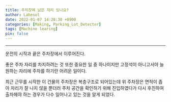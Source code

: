 ```yaml
---
title: 주차장에 남은 자리 있나요?
author: Lahesol
date: 2022-01-07 14:28:30 +0900
categories: [Making, Parking_Lot_Detector]
tags: [Machine learing]
pin: false
---
```


------------------------------------

운전의 시작과 끝은 주차장에서 이루어진다.  

좋은 주차 자리를 차지하려는 것 또한 중요한 일 중 하나이지만 고정석이 아니고서야 늘 원하는 자리에 주차를 하기란 어려운 일이다.  

최근 근무를 시작한 이 건물의 주차장은 복층구조로 되어있는데 위 주차장은 면적이 좁아 자리가 잘 나지 않을 뿐더러 주차 공간을 확인하기 위해 진입하였다가 다시 후진하여 출차헤야 하는 경우가 다수 일어나고 있는 것을 알게 되었다.

